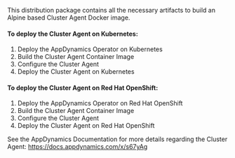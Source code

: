This distribution package contains all the necessary artifacts to build an Alpine based Cluster Agent Docker image.

#### To deploy the Cluster Agent on Kubernetes:
1. Deploy the AppDynamics Operator on Kubernetes
2. Build the Cluster Agent Container Image
3. Configure the Cluster Agent
4. Deploy the Cluster Agent on Kubernetes

#### To deploy the Cluster Agent on Red Hat OpenShift:
1. Deploy the AppDynamics Operator on Red Hat OpenShift
2. Build the Cluster Agent Container Image
3. Configure the Cluster Agent
4. Deploy the Cluster Agent on Red Hat OpenShift

See the AppDynamics Documentation for more details regarding the Cluster Agent:
    https://docs.appdynamics.com/x/s67yAg